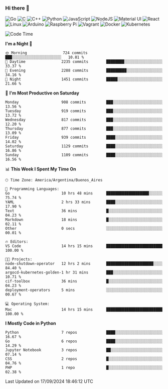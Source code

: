 ### Hi there 👋

![Go](https://img.shields.io/badge/go-%2300ADD8.svg?style=for-the-badge&logo=go&logoColor=white)
![C](https://img.shields.io/badge/c-%2300599C.svg?style=for-the-badge&logo=c&logoColor=white)
![C++](https://img.shields.io/badge/c++-%2300599C.svg?style=for-the-badge&logo=c%2B%2B&logoColor=white)
![Python](https://img.shields.io/badge/python-3670A0?style=for-the-badge&logo=python&logoColor=ffdd54)
![JavaScript](https://img.shields.io/badge/javascript-%23323330.svg?style=for-the-badge&logo=javascript&logoColor=%23F7DF1E)
![NodeJS](https://img.shields.io/badge/node.js-6DA55F?style=for-the-badge&logo=node.js&logoColor=white)
![Material UI](https://img.shields.io/badge/materialui-%230081CB.svg?style=for-the-badge&logo=material-ui&logoColor=white)
![React](https://img.shields.io/badge/react-%2320232a.svg?style=for-the-badge&logo=react&logoColor=%2361DAFB)
![Linux](https://img.shields.io/badge/Linux-FCC624?style=for-the-badge&logo=linux&logoColor=black)
![Arduino](https://img.shields.io/badge/-Arduino-00979D?style=for-the-badge&logo=Arduino&logoColor=white)
![Raspberry Pi](https://img.shields.io/badge/-RaspberryPi-C51A4A?style=for-the-badge&logo=Raspberry-Pi)
![Vagrant](https://img.shields.io/badge/vagrant-%231563FF.svg?style=for-the-badge&logo=vagrant&logoColor=white)
![Docker](https://img.shields.io/badge/docker-%230db7ed.svg?style=for-the-badge&logo=docker&logoColor=white)
![Kubernetes](https://img.shields.io/badge/kubernetes-%23326ce5.svg?style=for-the-badge&logo=kubernetes&logoColor=white)

<!-- ![Jupyter Notebook](https://img.shields.io/badge/jupyter-%23FA0F00.svg?style=for-the-badge&logo=jupyter&logoColor=white) -->
<!-- ![Java](https://img.shields.io/badge/java-%23ED8B00.svg?style=for-the-badge&logo=java&logoColor=white) -->
<!-- ![Git](https://img.shields.io/badge/git-%23F05033.svg?style=for-the-badge&logo=git&logoColor=white) -->

<!--START_SECTION:waka-->
![Code Time](http://img.shields.io/badge/Code%20Time-610%20hrs%2015%20mins-blue)

**I'm a Night 🦉** 

```text
🌞 Morning                724 commits         ███░░░░░░░░░░░░░░░░░░░░░░   10.81 % 
🌆 Daytime                2235 commits        ████████░░░░░░░░░░░░░░░░░   33.37 % 
🌃 Evening                2288 commits        █████████░░░░░░░░░░░░░░░░   34.16 % 
🌙 Night                  1451 commits        █████░░░░░░░░░░░░░░░░░░░░   21.66 % 
```
📅 **I'm Most Productive on Saturday** 

```text
Monday                   908 commits         ███░░░░░░░░░░░░░░░░░░░░░░   13.56 % 
Tuesday                  919 commits         ███░░░░░░░░░░░░░░░░░░░░░░   13.72 % 
Wednesday                817 commits         ███░░░░░░░░░░░░░░░░░░░░░░   12.20 % 
Thursday                 877 commits         ███░░░░░░░░░░░░░░░░░░░░░░   13.09 % 
Friday                   939 commits         ████░░░░░░░░░░░░░░░░░░░░░   14.02 % 
Saturday                 1129 commits        ████░░░░░░░░░░░░░░░░░░░░░   16.86 % 
Sunday                   1109 commits        ████░░░░░░░░░░░░░░░░░░░░░   16.56 % 
```


📊 **This Week I Spent My Time On** 

```text
🕑︎ Time Zone: America/Argentina/Buenos_Aires

💬 Programming Languages: 
Go                       10 hrs 48 mins      ███████████████████░░░░░░   75.74 % 
YAML                     2 hrs 33 mins       ████░░░░░░░░░░░░░░░░░░░░░   17.90 % 
Text                     36 mins             █░░░░░░░░░░░░░░░░░░░░░░░░   04.23 % 
Markdown                 18 mins             █░░░░░░░░░░░░░░░░░░░░░░░░   02.11 % 
Other                    0 secs              ░░░░░░░░░░░░░░░░░░░░░░░░░   00.01 % 

🔥 Editors: 
VS Code                  14 hrs 15 mins      █████████████████████████   100.00 % 

🐱‍💻 Projects: 
node-shutdown-operator   12 hrs 2 mins       █████████████████████░░░░   84.40 % 
argocd-kubernetes-golden-1 hr 31 mins        ███░░░░░░░░░░░░░░░░░░░░░░   10.71 % 
cif-toolbox              36 mins             █░░░░░░░░░░░░░░░░░░░░░░░░   04.23 % 
deployment-operators     5 mins              ░░░░░░░░░░░░░░░░░░░░░░░░░   00.67 % 

💻 Operating System: 
Mac                      14 hrs 15 mins      █████████████████████████   100.00 % 
```

**I Mostly Code in Python** 

```text
Python                   7 repos             ████░░░░░░░░░░░░░░░░░░░░░   16.67 % 
Go                       6 repos             ████░░░░░░░░░░░░░░░░░░░░░   14.29 % 
Jupyter Notebook         3 repos             ██░░░░░░░░░░░░░░░░░░░░░░░   07.14 % 
CSS                      2 repos             █░░░░░░░░░░░░░░░░░░░░░░░░   04.76 % 
PHP                      1 repo              █░░░░░░░░░░░░░░░░░░░░░░░░   02.38 % 
```




 Last Updated on 17/09/2024 18:46:12 UTC
<!--END_SECTION:waka-->

<!--
**aibarbetta/aibarbetta** is a ✨ _special_ ✨ repository because its `README.md` (this file) appears on your GitHub profile.

Here are some ideas to get you started:

- 🔭 I’m currently working on ...
- 🌱 I’m currently learning ...
- 👯 I’m looking to collaborate on ...
- 🤔 I’m looking for help with ...
- 💬 Ask me about ...
- 📫 How to reach me: ...
- 😄 Pronouns: ...
- ⚡ Fun fact: ...
-->
